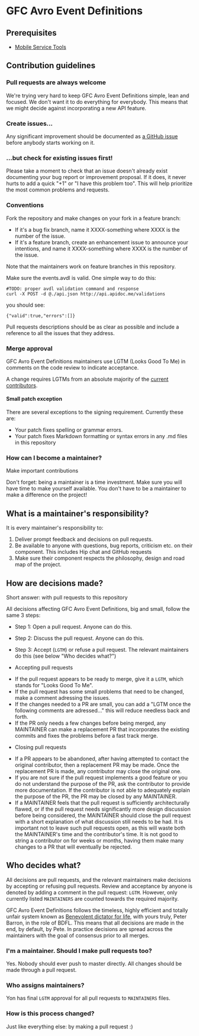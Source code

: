 # GFC Avro Event Definitions

## Prerequisites

  - [Mobile Service Tools](https://github.com/gilt/mobile-service-tools)

## Contribution guidelines

### Pull requests are always welcome

We're trying very hard to keep GFC Avro Event Definitions simple,
lean and focused. We don't want it to do everything for everybody. This means
that we might decide against incorporating a new API feature.

### Create issues...

Any significant improvement should be documented as [a GitHub
issue](https://github.com/gilt/events-gfc-avro/issues) before anybody
starts working on it.

### ...but check for existing issues first!

Please take a moment to check that an issue doesn't already exist documenting
your bug report or improvement proposal. If it does, it never hurts to add a
quick "+1" or "I have this problem too". This will help prioritize the most
common problems and requests.

### Conventions

Fork the repository and make changes on your fork in a feature branch:

- If it's a bug fix branch, name it XXXX-something where XXXX is the number
  of the issue.
- If it's a feature branch, create an enhancement issue to announce your
  intentions, and name it XXXX-something where XXXX is the number of the
  issue.

Note that the maintainers work on feature branches in this repository.

Make sure the events.avdl is valid. One simple way to do this:

    #TODO: proper avdl validation command and response
    curl -X POST -d @./api.json http://api.apidoc.me/validations

you should see:

    {"valid":true,"errors":[]}

Pull requests descriptions should be as clear as possible and include a
reference to all the issues that they address.

### Merge approval

GFC Avro Event Definitions maintainers use LGTM (Looks Good To Me) in
comments on the code review to indicate acceptance.

A change requires LGTMs from an absolute majority of the [current
contributors](https://github.com/gilt/events-gfc-avro/blob/master/MAINTAINERS).

#### Small patch exception

There are several exceptions to the signing requirement. Currently these are:

* Your patch fixes spelling or grammar errors.
* Your patch fixes Markdown formatting or syntax errors in any .md files in
  this repository

### How can I become a maintainer?

Make important contributions

Don't forget: being a maintainer is a time investment. Make sure you will
have time to make yourself available. You don't have to be a maintainer to
make a difference on the project!

## What is a maintainer's responsibility?

It is every maintainer's responsibility to:

1. Deliver prompt feedback and decisions on pull requests.
2. Be available to anyone with questions, bug reports, criticism etc. on
   their component. This includes Hip chat and GitHub requests
3. Make sure their component respects the philosophy, design and
   road map of the project.

## How are decisions made?

Short answer: with pull requests to this repository

All decisions affecting GFC Avro Event Definitions, big and small,
follow the same 3 steps:

* Step 1: Open a pull request. Anyone can do this.

* Step 2: Discuss the pull request. Anyone can do this.

* Step 3: Accept (`LGTM`) or refuse a pull request. The relevant maintainers
  do this (see below "Who decides what?")
 + Accepting pull requests
  - If the pull request appears to be ready to merge, give it a `LGTM`, which
    stands for "Looks Good To Me".
  - If the pull request has some small problems that need to be changed, make
    a comment adressing the issues.
  - If the changes needed to a PR are small, you can add a "LGTM once the
    following comments are adressed..." this will reduce needless back and
    forth.
  - If the PR only needs a few changes before being merged, any MAINTAINER
    can make a replacement PR that incorporates the existing commits and
    fixes the problems before a fast track merge.
 + Closing pull requests
  - If a PR appears to be abandoned, after having attempted to contact the
    original contributor, then a replacement PR may be made. Once the
    replacement PR is made, any contributor may close the original one.
  - If you are not sure if the pull request implements a good feature or you
    do not understand the purpose of the PR, ask the contributor to provide
    more documentation. If the contributor is not able to adequately explain
    the purpose of the PR, the PR may be closed by any MAINTAINER.
  - If a MAINTAINER feels that the pull request is sufficiently
    architecturally flawed, or if the pull request needs significantly more
    design discussion before being considered, the MAINTAINER should close
    the pull request with a short explanation of what discussion still needs
    to be had. It is important not to leave such pull requests open, as this
    will waste both the MAINTAINER's time and the contributor's time. It is
    not good to string a contributor on for weeks or months, having them make
    many changes to a PR that will eventually be rejected.

## Who decides what?

All decisions are pull requests, and the relevant maintainers make decisions
by accepting or refusing pull requests. Review and acceptance by anyone is
denoted by adding a comment in the pull request: `LGTM`. However, only
currently listed `MAINTAINERS` are counted towards the required majority.

GFC Avro Event Definitions follows the timeless, highly efficient and
totally unfair system known as [Benevolent dictator for
life](http://en.wikipedia.org/wiki/Benevolent_Dictator_for_Life), with yours
truly, Peter Barron, in the role of BDFL. This means that all decisions
are made in the end, by default, by Pete. In practice decisions are spread
across the maintainers with the goal of consensus prior to all merges.

### I'm a maintainer. Should I make pull requests too?

Yes. Nobody should ever push to master directly. All changes should be made
through a pull request.

### Who assigns maintainers?

Yon has final `LGTM` approval for all pull requests to `MAINTAINERS` files.

### How is this process changed?

Just like everything else: by making a pull request :)
